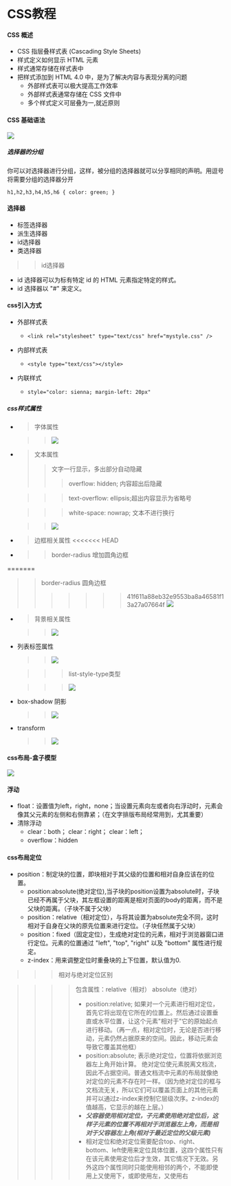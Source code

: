 CSS教程
===
#### CSS 概述
 * CSS 指层叠样式表 (Cascading Style Sheets)
 * 样式定义如何显示 HTML 元素
 * 样式通常存储在样式表中
 * 把样式添加到 HTML 4.0 中，是为了解决内容与表现分离的问题
   * 外部样式表可以极大提高工作效率
   * 外部样式表通常存储在 CSS 文件中
   * 多个样式定义可层叠为一,就近原则

#### CSS 基础语法

![](images/ct_css_selector.gif)

##### 选择器的分组

你可以对选择器进行分组，这样，被分组的选择器就可以分享相同的声明。用逗号将需要分组的选择器分开

`h1,h2,h3,h4,h5,h6 {
  color: green;
  }`
  
#### 选择器

* 标签选择器
* 派生选择器
* id选择器
* 类选择器

>> id选择器

* id 选择器可以为标有特定 id 的 HTML 元素指定特定的样式。
* id 选择器以 "#" 来定义。

#### css引入方式

* 外部样式表

  * `<link rel="stylesheet" type="text/css" href="mystyle.css" />`

* 内部样式表

  * `<style type="text/css"></style>`

* 内联样式

  * `style="color: sienna; margin-left: 20px"`
  
##### css样式属性

 * > 字体属性
 
   >> ![](images/1.png)
   
 * > 文本属性
   >> 文字一行显示，多出部分自动隐藏
   >>> overflow: hidden; 内容超出后隐藏
   
   >>>text-overflow: ellipsis;超出内容显示为省略号
   
   >>>white-space: nowrap; 文本不进行换行
 
   >> ![](images/2.png)
 
 * > 边框相关属性
<<<<<<< HEAD
 * >> border-radius 增加圆角边框
 
=======
   >> border-radius 圆角边框
>>>>>>> 41f611a88eb32e9553ba8a46581f13a27a07664f
   >> ![](images/3.png)
   
 * > 背景相关属性
 
   >> ![](images/4.png)

 * 列表标签属性
 
   >> ![](images/5.png)
   
   >>> list-style-type类型
   
   >>> ![](images/6.png)
   
 * box-shadow 阴影
   >> ![](images/8.png)
   
 * transform
   >> ![](images/transform.png)
   
#### css布局-盒子模型
![](images/7.png)

#### 浮动

* float：设置值为left，right，none；当设置元素向左或者向右浮动时，元素会像其父元素的左侧和右侧靠紧；（在文字排版布局经常用到，尤其重要）
* 清除浮动 
  * clear：both； clear：right； clear：left；
  * overflow：hidden
  
#### css布局定位
* position：制定块的位置，即块相对于其父级的位置和相对自身应该在的位置。
  * position:absolute(绝对定位),当子块的position设置为absolute时，子块已经不再属于父块，其左框设置的距离是相对页面的body的距离，而不是父块的距离。（子块不属于父块）
  * position：relative（相对定位），与将其设置为absolute完全不同，这时相对于自身在父块的原先位置来进行定位。（子块任然属于父块）
  * position：fixed（固定定位），生成绝对定位的元素，相对于浏览器窗口进行定位。元素的位置通过 "left", "top", "right" 以及 "bottom" 属性进行规定。
  * z-index：用来调整定位时重叠块的上下位置，默认值为0.
  
>>> 相对与绝对定位区别

>>>> 包含属性：relative（相对） absolute（绝对）
>>>> * position:relative; 如果对一个元素进行相对定位，首先它将出现在它所在的位置上。然后通过设置垂直或水平位置，让这个元素"相对于"它的原始起点进行移动。（再一点，相对定位时，无论是否进行移动，元素仍然占据原来的空间。因此，移动元素会导致它覆盖其他框）
>>>> * position:absolute; 表示绝对定位，位置将依据浏览器左上角开始计算。 绝对定位使元素脱离文档流，因此不占据空间。普通文档流中元素的布局就像绝对定位的元素不存在时一样。（因为绝对定位的框与文档流无关，所以它们可以覆盖页面上的其他元素并可以通过z-index来控制它层级次序。z-index的值越高，它显示的越在上层。）
>>>> * **_父容器使用相对定位，子元素使用绝对定位后，这样子元素的位置不再相对于浏览器左上角，而是相对于父容器左上角(相对于最近定位的父级元素)_**
>>>> * 相对定位和绝对定位需要配合top、right、bottom、left使用来定位具体位置，这四个属性只有在该元素使用定位后才生效，其它情况下无效。另外这四个属性同时只能使用相邻的两个，不能即使用上又使用下，或即使用左，又使用右








